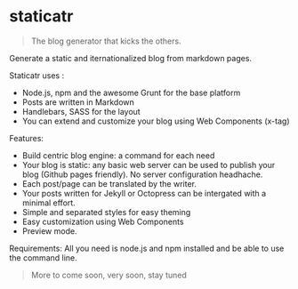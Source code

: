 staticatr
=========

> The blog generator that kicks the others.

Generate a static and iternationalized blog from markdown pages. 


Staticatr uses : 

 - Node.js, npm and the awesome Grunt for the base platform
 - Posts are written in Markdown 
 - Handlebars, SASS for the layout
 - You can extend and customize your blog using Web Components (x-tag)


Features:

 - Build centric blog engine: a command for each need 
 - Your blog is static: any basic web server can be used to publish your blog (Github pages friendly). No server configuration headhache.
 - Each post/page can be translated by the writer.
 - Your posts written for Jekyll or Octopress can be intergated with a minimal effort.
 - Simple and separated styles for easy theming
 - Easy customization using Web Components
 - Preview mode.

Requirements:
All you need is node.js and npm installed and be able to use the command line.


> More to come soon, very soon, stay tuned

